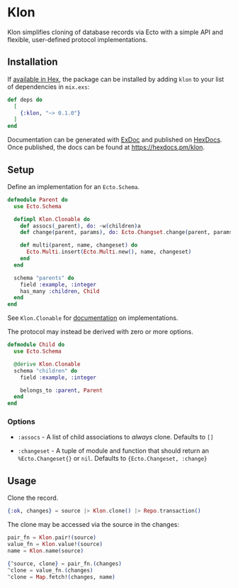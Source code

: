 # Klon

Klon simplifies cloning of database records via Ecto with a simple API and flexible, user-defined protocol implementations.

## Installation

If [available in Hex](https://hex.pm/docs/publish), the package can be installed
by adding `klon` to your list of dependencies in `mix.exs`:

```elixir
def deps do
  [
    {:klon, "~> 0.1.0"}
  ]
end
```

Documentation can be generated with [ExDoc](https://github.com/elixir-lang/ex_doc)
and published on [HexDocs](https://hexdocs.pm). Once published, the docs can
be found at <https://hexdocs.pm/klon>.

<!-- MDOC -->

## Setup

Define an implementation for an `Ecto.Schema`.

```elixir
defmodule Parent do
  use Ecto.Schema

  defimpl Klon.Clonable do
    def assocs(_parent), do: ~w(children)a
    def change(parent, params), do: Ecto.Changset.change(parent, params)

    def multi(parent, name, changeset) do
      Ecto.Multi.insert(Ecto.Multi.new(), name, changeset)
    end
  end

  schema "parents" do
    field :example, :integer
    has_many :children, Child
  end
end
```

See `Klon.Clonable` for [documentation](lib/klon/clonable.ex) on implementations.

The protocol may instead be derived with zero or more options.
```elixir
defmodule Child do
  use Ecto.Schema

  @derive Klon.Clonable
  schema "children" do
    field :example, :integer

    belongs_to :parent, Parent
  end
end
```

### Options

- `:assocs` - A list of child associations to _always_ clone. Defaults to `[]`

- `:changeset` - A tuple of module and function that should return an `%Ecto.Changeset{}` or `nil`.
  Defaults to `{Ecto.Changeset, :change}`

## Usage

Clone the record.

```elixir
{:ok, changes} = source |> Klon.clone() |> Repo.transaction()
```

The clone may be accessed via the source in the changes:

```elixir
pair_fn = Klon.pair!(source)
value_fn = Klon.value!(source)
name = Klon.name(source)

{^source, clone} = pair_fn.(changes)
^clone = value_fn.(changes)
^clone = Map.fetch!(changes, name)
```

<!-- MDOC -->

